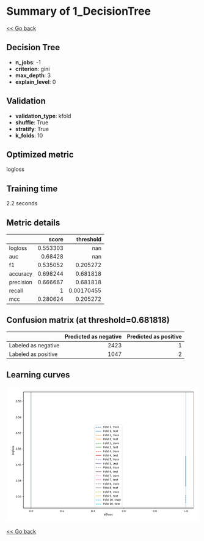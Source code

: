# Summary of 1_DecisionTree

[<< Go back](../README.md)


## Decision Tree
- **n_jobs**: -1
- **criterion**: gini
- **max_depth**: 3
- **explain_level**: 0

## Validation
 - **validation_type**: kfold
 - **shuffle**: True
 - **stratify**: True
 - **k_folds**: 10

## Optimized metric
logloss

## Training time

2.2 seconds

## Metric details
|           |    score |    threshold |
|:----------|---------:|-------------:|
| logloss   | 0.553303 | nan          |
| auc       | 0.68428  | nan          |
| f1        | 0.535052 |   0.205272   |
| accuracy  | 0.698244 |   0.681818   |
| precision | 0.666667 |   0.681818   |
| recall    | 1        |   0.00170455 |
| mcc       | 0.280624 |   0.205272   |


## Confusion matrix (at threshold=0.681818)
|                     |   Predicted as negative |   Predicted as positive |
|:--------------------|------------------------:|------------------------:|
| Labeled as negative |                    2423 |                       1 |
| Labeled as positive |                    1047 |                       2 |

## Learning curves
![Learning curves](learning_curves.png)

[<< Go back](../README.md)
